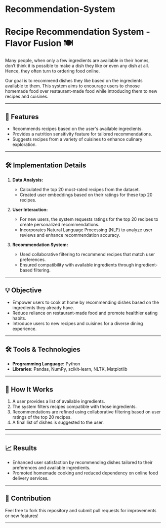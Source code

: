 # Recommendation-System
# Recipe Recommendation System - Flavor Fusion 🍽️

Many people, when only a few ingredients are available in their homes, don’t think it is possible to make a dish they like or even any dish at all. Hence, they often turn to ordering food online.

Our goal is to recommend dishes they like based on the ingredients available to them. This system aims to encourage users to choose homemade food over restaurant-made food while introducing them to new recipes and cuisines.

---

## 🚀 Features
- Recommends recipes based on the user's available ingredients.
- Provides a nutrition sensitivity feature for tailored recommendations.
- Suggests recipes from a variety of cuisines to enhance culinary exploration.

---

## 🛠️ Implementation Details
1. **Data Analysis:**
   - Calculated the top 20 most-rated recipes from the dataset.
   - Created user embeddings based on their ratings for these top 20 recipes.

2. **User Interaction:**
   - For new users, the system requests ratings for the top 20 recipes to create personalized recommendations.
   - Incorporates Natural Language Processing (NLP) to analyze user reviews and enhance recommendation accuracy.

3. **Recommendation System:**
   - Used collaborative filtering to recommend recipes that match user preferences.
   - Ensured compatibility with available ingredients through ingredient-based filtering.

---

## 💡 Objective
- Empower users to cook at home by recommending dishes based on the ingredients they already have.
- Reduce reliance on restaurant-made food and promote healthier eating habits.
- Introduce users to new recipes and cuisines for a diverse dining experience.

---

## 🛠️ Tools & Technologies
- **Programming Language:** Python
- **Libraries:** Pandas, NumPy, scikit-learn, NLTK, Matplotlib

---

## 🌟 How It Works
1. A user provides a list of available ingredients.
2. The system filters recipes compatible with those ingredients.
3. Recommendations are refined using collaborative filtering based on user ratings of the top 20 recipes.
4. A final list of dishes is suggested to the user.

---


---

## 📈 Results
- Enhanced user satisfaction by recommending dishes tailored to their preferences and available ingredients.
- Promoted homemade cooking and reduced dependency on online food delivery services.

---

## 🤝 Contribution
Feel free to fork this repository and submit pull requests for improvements or new features!

---
